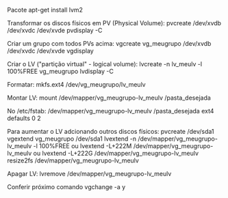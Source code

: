 Pacote
 apt-get install lvm2

Transformar os discos físicos em PV (Physical Volume): 
  pvcreate /dev/xvdb /dev/xvdc /dev/xvde
  pvdisplay -C

Criar um grupo com todos PVs acima: 
  vgcreate vg_meugrupo /dev/xvdb /dev/xvdc /dev/xvde
  vgdisplay

Criar o LV ("partição virtual" - logical volume): 
  lvcreate -n lv_meulv -l 100%FREE  vg_meugrupo
  lvdisplay -C

Formatar: 
  mkfs.ext4 /dev/vg_meugrupo/lv_meulv

Montar LV: 
  mount /dev/mapper/vg_meugrupo-lv_meulv /pasta_desejada

No /etc/fstab: 
  /dev/mapper/vg_meugrupo-lv_meulv /pasta_desejada ext4    defaults   0      2

Para aumentar o LV adcionando outros discos físicos:
  pvcreate /dev/sda1
  vgextend vg_meugrupo /dev/sda1
  lvextend -n /dev/mapper/vg_meugrupo-lv_meulv -l 100%FREE
  ou lvextend -L+222M /dev/mapper/vg_meugrupo-lv_meulv
  ou lvextend -L+222G /dev/mapper/vg_meugrupo-lv_meulv
  resize2fs /dev/mapper/vg_meugrupo-lv_meulv


Apagar LV: 
  lvremove /dev/mapper/vg_meugrupo-lv_meulv

Conferir próximo comando
  vgchange -a y


